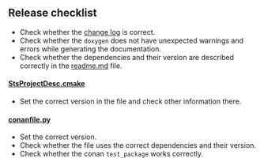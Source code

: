 ## Release checklist

- Check whether the [change log](changelog.md) is correct.
- Check whether the `doxygen` does not have unexpected warnings and errors while generating the documentation.
- Check whether the dependencies and their version are described correctly in the [readme.md](readme.md) file. 

#### [StsProjectDesc.cmake](cmake/StsProjectDesc.cmake)
- Set the correct version in the file and check other information there.

#### [conanfile.py](conanfile.py)
- Set the correct version.
- Check whether the file uses the correct dependencies and their version.
- Check whether the conan ```test_package``` works correctly.
